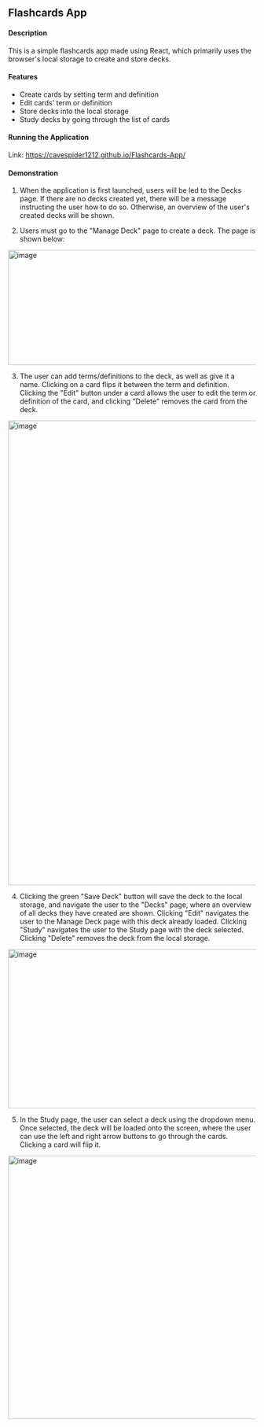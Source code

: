 ## Flashcards App

#### Description

This is a simple flashcards app made using React, which primarily uses the browser's local storage to create and store decks.

#### Features

- Create cards by setting term and definition
- Edit cards' term or definition
- Store decks into the local storage
- Study decks by going through the list of cards

#### Running the Application

Link: https://cavespider1212.github.io/Flashcards-App/

#### Demonstration

1. When the application is first launched, users will be led to the Decks page. If there are no decks created yet, there will be a message instructing the user how to do so. Otherwise, an overview of the user's created decks will be shown.

2. Users must go to the "Manage Deck" page to create a deck. The page is shown below:

<img width="784" height="234" alt="image" src="https://github.com/user-attachments/assets/dfb8e261-0ad9-4edb-bf32-536f62e94e27" />

3. The user can add terms/definitions to the deck, as well as give it a name. Clicking on a card flips it between the term and definition. Clicking the "Edit" button under a card allows the user to edit the term or definition of the card, and clicking "Delete" removes the card from the deck.

<img width="552" height="945" alt="image" src="https://github.com/user-attachments/assets/e1b159ae-ba6c-4b92-9994-ef1333187db6" />

4. Clicking the green "Save Deck" button will save the deck to the local storage, and navigate the user to the "Decks" page, where an overview of all decks they have created are shown. Clicking "Edit" navigates the user to the Manage Deck page with this deck already loaded. Clicking "Study" navigates the user to the Study page with the deck selected. Clicking "Delete" removes the deck from the local storage.

<img width="1918" height="324" alt="image" src="https://github.com/user-attachments/assets/e8cd68f5-4c6d-4103-ab3d-1e09334e44ab" />

5. In the Study page, the user can select a deck using the dropdown menu. Once selected, the deck will be loaded onto the screen, where the user can use the left and right arrow buttons to go through the cards. Clicking a card will flip it.

<img width="1915" height="536" alt="image" src="https://github.com/user-attachments/assets/ba6cd34e-a8d8-4faf-858a-1cbba469cf86" />

